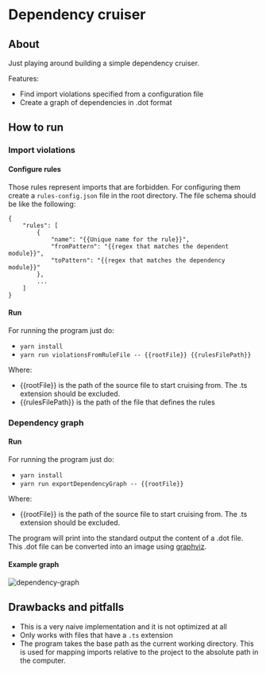 # Dependency cruiser
## About
Just playing around building a simple dependency cruiser.

Features:
- Find import violations specified from a configuration file
- Create a graph of dependencies in .dot format

## How to run
### Import violations
#### Configure rules
Those rules represent imports that are forbidden. For configuring them create a `rules-config.json` file in the root directory.
The file schema should be like the following:
````
{
    "rules": [
        {
            "name": "{{Unique name for the rule}}",
            "fromPattern": "{{regex that matches the dependent module}}",
            "toPattern": "{{regex that matches the dependency module}}"
        },
        ...
    ]
}
````
#### Run
For running the program just do:
- `yarn install`
- `yarn run violationsFromRuleFile -- {{rootFile}} {{rulesFilePath}}`

Where:
- {{rootFile}} is the path of the source file to start cruising from. The .ts extension should be excluded.
- {{rulesFilePath}} is the path of the file that defines the rules

### Dependency graph
#### Run
For running the program just do:
- `yarn install`
- `yarn run exportDependencyGraph -- {{rootFile}}`

Where:
- {{rootFile}} is the path of the source file to start cruising from. The .ts extension should be excluded.

The program will print into the standard output the content of a .dot file. This .dot file can be converted into an image using [graphviz](https://www.graphviz.org/doc/info/command.html).

#### Example graph
![dependency-graph](https://user-images.githubusercontent.com/12635493/227739484-a51b3115-5560-4faa-b4d0-7fb906f7b7bd.png)

## Drawbacks and pitfalls
- This is a very naive implementation and it is not optimized at all
- Only works with files that have a `.ts` extension
- The program takes the base path as the current working directory. This is used for mapping imports relative to the project to the absolute path in the computer.
